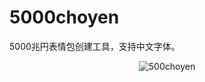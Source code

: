 ﻿# 5000choyen
5000兆円表情包创建工具，支持中文字体。

<p align="center">
  <img alt="500choyen" src="https://github.com/yurafuca/5000choyen/blob/master/docs/screenshot.png">
</p>
